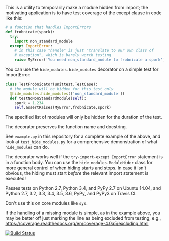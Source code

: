 This is a utility to temporarily make a module hidden from import; the
motivating application is to have test coverage of the except clause
in code like this:

````python
# a function that handles ImportErrors
def frobnicate(spork):
  try:
    import non_standard_module
  except ImportError:
    # in this case "handle" is just "translate to our own class of
    # exception", which is barely worth testing
    raise MyError('You need non_standard_module to frobnicate a spork')
````

You can use the `hide_modules.hide_modules` decorator on a simple test
for ImportError:

````python
class TestFrobnicator(unittest.TestCase):
  # the module will be hidden for this test only
  @hide_modules.hide_modules(['non_standard_module'])
  def testNoNonStandardModule(self):
    spork = 1.234
    self.assertRaises(MyError,frobnicate,spork)
````

The specified list of modules will only be hidden for the duration of
the test.

The decorator preserves the function name and docstring.

See `example.py` in this repository for a complete example of the
above, and look at `test_hide_modules.py` for a comprehensive
demonstration of what `hide_modules` can do.

The decorator works well if the ```try-import-except ImportError```
statement is in a function body.  You can use the
`hide_modules.ModuleHider` class for more general control of when
hiding starts and stops.  In case it isn't obvious, the hiding must
start *before* the relevant import statement is executed!

Passes tests on Python 2.7, Python 3.4, and PyPy 2.7 on Ubuntu 14.04,
and Python 2.7, 3.2, 3.3, 3.4, 3.5, 3.6, PyPy, and PyPy3 on Travis CI.

Don't use this on core modules like `sys`.

If the handling of a missing module is simple, as in the example
above, you may be better off just marking the line as being excluded
from testing, e.g., https://coverage.readthedocs.org/en/coverage-4.0a5/excluding.html

[![Build Status](https://travis-ci.org/roryyorke/py-hide-modules.svg?branch=master)](https://travis-ci.org/roryyorke/py-hide-modules)
